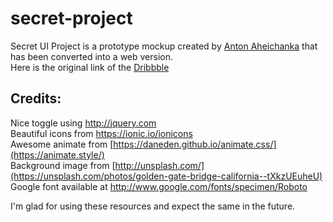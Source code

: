 # secret-project
Secret UI Project is a prototype mockup created by [Anton Aheichanka](https://dribbble.com/madebyanton) that has been converted into a web version.<br>
Here is the original link of the [Dribbble](https://dribbble.com/shots/1928064-Secret-Project)

Credits:
---------------
Nice toggle using  http://jquery.com<br>
Beautiful icons from https://ionic.io/ionicons<br>
Awesome animate from [https://daneden.github.io/animate.css/](https://animate.style/)<br>
Background image from [http://unsplash.com/](https://unsplash.com/photos/golden-gate-bridge-california--tXkzUEuheU)<br>
Google font available at http://www.google.com/fonts/specimen/Roboto<br>

I'm glad for using these resources and expect the same in the future.
